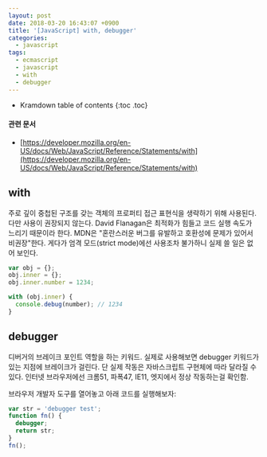 ```yaml
---
layout: post
date: 2018-03-20 16:43:07 +0900
title: '[JavaScript] with, debugger'
categories:
  - javascript
tags:
  - ecmascript
  - javascript
  - with
  - debugger
---
```


* Kramdown table of contents
{:toc .toc}

#### 관련 문서

- [https://developer.mozilla.org/en-US/docs/Web/JavaScript/Reference/Statements/with](https://developer.mozilla.org/en-US/docs/Web/JavaScript/Reference/Statements/with)

## with

주로 깊이 중첩된 구조를 갖는 객체의 프로퍼티 접근 표현식을 생략하기 위해 사용된다. 다만 사용이 권장되지 않는다. David Flanagan은 최적화가 힘들고 코드 실행 속도가 느리기 때문이라 한다. MDN은 "혼란스러운 버그를 유발하고 호환성에 문제가 있어서 비권장"한다. 게다가 엄격 모드(strict mode)에선 사용조차 불가하니 실제 쓸 일은 없어 보인다.

```js
var obj = {};
obj.inner = {};
obj.inner.number = 1234;

with (obj.inner) {
  console.debug(number); // 1234
}
```

## debugger

디버거의 브레이크 포인트 역할을 하는 키워드. 실제로 사용해보면 debugger 키워드가 있는 지점에 브레이크가 걸린다. 단 실제 작동은 자바스크립트 구현체에 따라 달라질 수 있다. 인터넷 브라우저에선 크롬51, 파폭47, IE11, 엣지에서 정상 작동하는걸 확인함.

브라우저 개발자 도구를 열어놓고 아래 코드를 실행해보자:

```js
var str = 'debugger test';
function fn() {
  debugger;
  return str;
}
fn();
```
